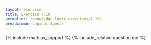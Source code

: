 ```yaml
---
layout: exercise
title: Exercise 7.19
permalink: /knowledge-logic-exercises/7-19/
breadcrumb: Logical Agents
---
```


{% include mathjax_support %}
{% include_relative question.md %}
